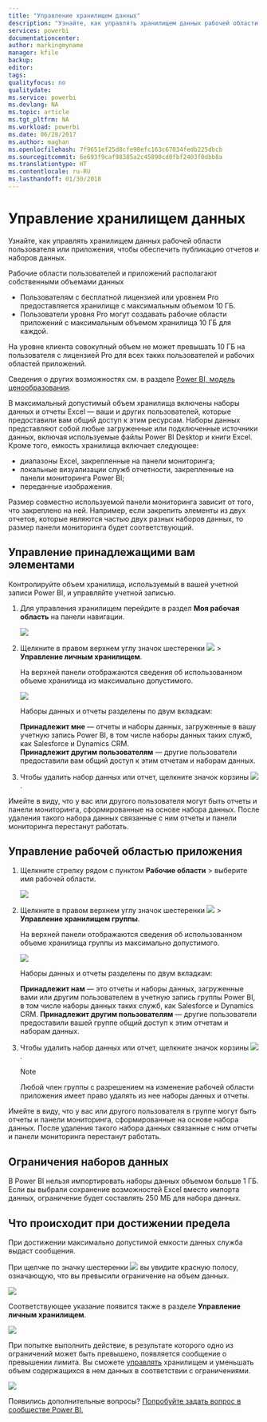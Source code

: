 ```yaml
---
title: "Управление хранилищем данных"
description: "Узнайте, как управлять хранилищем данных рабочей области пользователя или приложения, чтобы обеспечить публикацию отчетов и наборов данных."
services: powerbi
documentationcenter: 
author: markingmyname
manager: kfile
backup: 
editor: 
tags: 
qualityfocus: no
qualitydate: 
ms.service: powerbi
ms.devlang: NA
ms.topic: article
ms.tgt_pltfrm: NA
ms.workload: powerbi
ms.date: 06/28/2017
ms.author: maghan
ms.openlocfilehash: 7f9651ef25d8cfe98efc163c67034fedb225dbcb
ms.sourcegitcommit: 6e693f9caf98385a2c45890cd0fbf2403f0dbb8a
ms.translationtype: HT
ms.contentlocale: ru-RU
ms.lasthandoff: 01/30/2018
---
```

# <a name="manage-your-data-storage"></a>Управление хранилищем данных
Узнайте, как управлять хранилищем данных рабочей области пользователя или приложения, чтобы обеспечить публикацию отчетов и наборов данных.

Рабочие области пользователей и приложений располагают собственными объемами данных

* Пользователям с бесплатной лицензией или уровнем Pro предоставляется хранилище с максимальным объемом 10 ГБ.
* Пользователи уровня Pro могут создавать рабочие области приложений с максимальным объемом хранилища 10 ГБ для каждой.

На уровне клиента совокупный объем не может превышать 10 ГБ на пользователя с лицензией Pro для всех таких пользователей и рабочих областей приложений.

Сведения о других возможностях см. в разделе [Power BI, модель ценообразования](https://powerbi.microsoft.com/pricing).

В максимальный допустимый объем хранилища включены наборы данных и отчеты Excel — ваши и других пользователей, которые предоставили вам общий доступ к этим ресурсам. Наборы данных представляют собой любые загруженные или подключенные источники данных, включая используемые файлы Power BI Desktop и книги Excel. Кроме того, емкость хранилища включает следующее:

* диапазоны Excel, закрепленные на панели мониторинга;
* локальные визуализации служб отчетности, закрепленные на панели мониторинга Power BI;
* переданные изображения.

Размер совместно используемой панели мониторинга зависит от того, что закреплено на ней. Например, если закрепить элементы из двух отчетов, которые являются частью двух разных наборов данных, то размер панели мониторинга будет соответствующий.

<a name="manage"/>

## <a name="manage-items-owned-by-you"></a>Управление принадлежащими вам элементами
Контролируйте объем хранилища, используемый в вашей учетной записи Power BI, и управляйте учетной записью.

1. Для управления хранилищем перейдите в раздел **Моя рабочая область** на панели навигации.
   
    ![](media/service-admin-manage-your-data-storage-in-power-bi/pbi_myworkspace.png)
2. Щелкните в правом верхнем углу значок шестеренки ![](media/service-admin-manage-your-data-storage-in-power-bi/pbi_gearicon.png) \> **Управление личным хранилищем**.
   
    На верхней панели отображаются сведения об использованном объеме хранилища из максимально допустимого.
   
    ![](media/service-admin-manage-your-data-storage-in-power-bi/pbi_persnlstorage.png)
   
    Наборы данных и отчеты разделены по двум вкладкам:
   
    **Принадлежит мне** — отчеты и наборы данных, загруженные в вашу учетную запись Power BI, в том числе наборы данных таких служб, как Salesforce и Dynamics CRM.  
    **Принадлежит другим пользователям** — другие пользователи предоставили вам общий доступ к этим отчетам и наборам данных.
3. Чтобы удалить набор данных или отчет, щелкните значок корзины ![](media/service-admin-manage-your-data-storage-in-power-bi/pbi_deleteicon.png).

Имейте в виду, что у вас или другого пользователя могут быть отчеты и панели мониторинга, сформированные на основе набора данных. После удаления такого набора данных связанные с ним отчеты и панели мониторинга перестанут работать.

## <a name="manage-your-app-workspace"></a>Управление рабочей областью приложения
1. Щелкните стрелку рядом с пунктом **Рабочие области** \> выберите имя рабочей области.
   
    ![](media/service-admin-manage-your-data-storage-in-power-bi/pbi_groupworkspaces.png)
2. Щелкните в правом верхнем углу значок шестеренки ![](media/service-admin-manage-your-data-storage-in-power-bi/pbi_gearicon.png) \> **Управление хранилищем группы**.
   
    На верхней панели отображаются сведения об использованном объеме хранилища группы из максимально допустимого.
   
    ![](media/service-admin-manage-your-data-storage-in-power-bi/pbi_groupstorage.png)
   
    Наборы данных и отчеты разделены по двум вкладкам:
   
    **Принадлежит нам** — это отчеты и наборы данных, загруженные вами или другим пользователем в учетную запись группы Power BI, в том числе наборы данных таких служб, как Salesforce и Dynamics CRM.
    **Принадлежит другим пользователям** — другие пользователи предоставили вашей группе общий доступ к этим отчетам и наборам данных.
3. Чтобы удалить набор данных или отчет, щелкните значок корзины ![](media/service-admin-manage-your-data-storage-in-power-bi/pbi_deleteicon.png).
   
   > [!NOTE]
   > Любой член группы с разрешением на изменение рабочей области приложения имеет право удалять из нее наборы данных и отчеты.
   > 
   > 

Имейте в виду, что у вас или другого пользователя в группе могут быть отчеты и панели мониторинга, сформированные на основе набора данных. После удаления такого набора данных связанные с ним отчеты и панели мониторинга перестанут работать.

## <a name="dataset-limits"></a>Ограничения наборов данных
В Power BI нельзя импортировать наборы данных объемом больше 1 ГБ. Если вы выбрали сохранение возможностей Excel вместо импорта данных, ограничение будет составлять 250 МБ для набора данных.

## <a name="what-happens-when-you-hit-a-limit"></a>Что происходит при достижении предела
При достижении максимально допустимой емкости данных служба выдаст сообщения. 

При щелчке по значку шестеренки ![](media/service-admin-manage-your-data-storage-in-power-bi/pbi_gearicon.png) вы увидите красную полосу, означающую, что вы превысили ограничение на объем данных.

![](media/service-admin-manage-your-data-storage-in-power-bi/manage-storage-limit.png)

Соответствующее указание появится также в разделе **Управление личным хранилищем**.

 ![](media/service-admin-manage-your-data-storage-in-power-bi/manage-storage-limit2.png)

 При попытке выполнить действие, в результате которого одно из ограничений может быть превышено, появляется сообщение о превышении лимита. Вы сможете [управлять](#manage) хранилищем и уменьшать объем содержащихся в нем данных в соответствии с ограничениями.

 ![](media/service-admin-manage-your-data-storage-in-power-bi/powerbi-pro-over-limit.png)

 Появились дополнительные вопросы? [Попробуйте задать вопрос в сообществе Power BI.](http://community.powerbi.com/)

